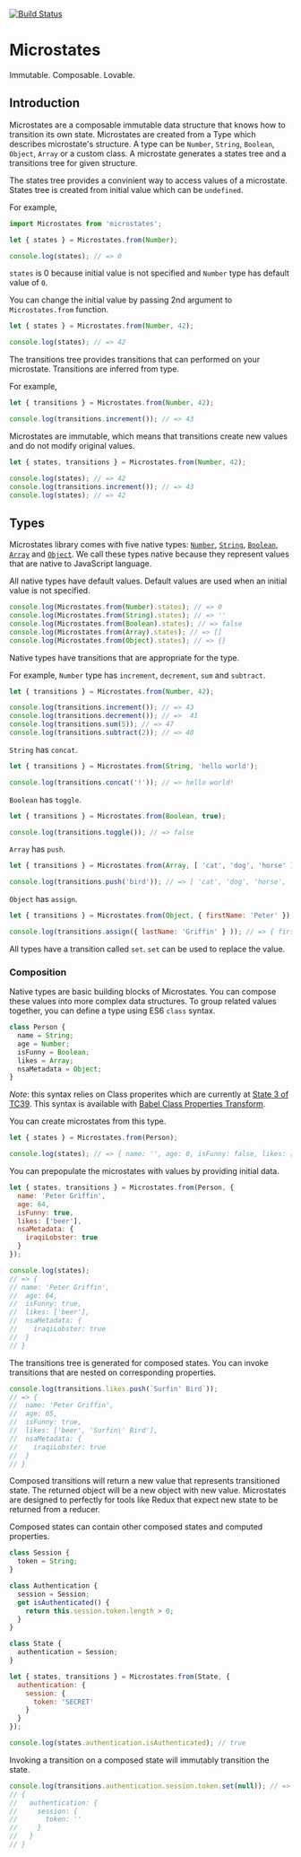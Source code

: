 [![Build Status](https://travis-ci.org/cowboyd/microstates.js.svg?branch=master)](https://travis-ci.org/cowboyd/microstates.js)

# Microstates

Immutable. Composable. Lovable.

## Introduction

Microstates are a composable immutable data structure that knows how to transition its own state. Microstates are created from a Type which
describes microstate's structure. A type can be `Number`, `String`, `Boolean`, `Object`, `Array` or a custom class. A microstate generates a states tree and a transitions tree for given structure.

The states tree provides a convinient way to access values of a microstate. States tree is created from initial value which can be `undefined`. 

For example, 

```js
import Microstates from 'microstates';

let { states } = Microstates.from(Number);

console.log(states); // => 0
```

`states` is 0 because initial value is not specified and `Number` type has default value of `0`.

You can change the initial value by passing 2nd argument to `Microstates.from` function.

```js
let { states } = Microstates.from(Number, 42);

console.log(states); // => 42
```

The transitions tree provides transitions that can performed on your microstate. Transitions are inferred from type.

For example,

```js
let { transitions } = Microstates.from(Number, 42);

console.log(transitions.increment()); // => 43
```

Microstates are immutable, which means that transitions create new values and do not modify original values.

```js
let { states, transitions } = Microstates.from(Number, 42);

console.log(states); // => 42
console.log(transitions.increment()); // => 43
console.log(states); // => 42
```

## Types

Microstates library comes with five native types: [`Number`](src/types/array.js), [`String`](src/types/string.js), [`Boolean`](src/types/boolean.js), [`Array`](src/types/array.js) and [`Object`](src/types/object.js). We call these types native because they represent values that are native to JavaScript language. 

All native types have default values. Default values are used when an initial value is not specified.

```js
console.log(Microstates.from(Number).states); // => 0
console.log(Microstates.from(String).states); // => ''
console.log(Microstates.from(Boolean).states); // => false
console.log(Microstates.from(Array).states); // => []
console.log(Microstates.from(Object).states); // => {}
```

Native types have transitions that are appropriate for the type. 

For example, `Number` type has `increment`, `decrement`, `sum` and `subtract`.

```js
let { transitions } = Microstates.from(Number, 42);

console.log(transitions.increment()); // => 43
console.log(transitions.decrement()); // =>  41
console.log(transitions.sum(5)); // => 47
console.log(transitions.subtract(2)); // => 40  
```

`String` has `concat`. 

```js
let { transitions } = Microstates.from(String, 'hello world');

console.log(transitions.concat('!')); // => hello world!
```

`Boolean` has `toggle`.

```js
let { transitions } = Microstates.from(Boolean, true);

console.log(transitions.toggle()); // => false
```

`Array` has `push`.

```js
let { transitions } = Microstates.from(Array, [ 'cat', 'dog', 'horse' ]);

console.log(transitions.push('bird')); // => [ 'cat', 'dog', 'horse', 'bird' ]
```

`Object` has `assign`.

```js
let { transitions } = Microstates.from(Object, { firstName: 'Peter' });

console.log(transitions.assign({ lastName: 'Griffin' } )); // => { firstName: 'Peter', lastName: 'Griffin' }
```

All types have a transition called `set`. `set` can be used to replace the value. 

### Composition

Native types are basic building blocks of Microstates. You can compose these values into more complex data structures. To group related values together, you can define a type using ES6 `class` syntax.

```js
class Person {
  name = String;
  age = Number;
  isFunny = Boolean;
  likes = Array;
  nsaMetadata = Object;
}
```

*Note*: this syntax relies on Class properites which are currently at [State 3 of TC39](https://github.com/tc39/proposal-class-fields#field-declarations). This syntax is available with [Babel Class Properties Transform](https://babeljs.io/docs/plugins/transform-class-properties).

You can create microstates from this type.

```js
let { states } = Microstates.from(Person);

console.log(states); // => { name: '', age: 0, isFunny: false, likes: [], nsaMetadata: {} }
```

You can prepopulate the microstates with values by providing initial data.

```js
let { states, transitions } = Microstates.from(Person, { 
  name: 'Peter Griffin',
  age: 64,
  isFunny: true,
  likes: ['beer'],
  nsaMetadata: {
    iraqiLobster: true
  }
});

console.log(states); 
// => { 
// name: 'Peter Griffin',
//  age: 64,
//  isFunny: true,
//  likes: ['beer'],
//  nsaMetadata: {
//    iraqiLobster: true
//  }
// }
```

The transitions tree is generated for composed states. You can invoke transitions that are nested on corresponding properties.

```js
console.log(transitions.likes.push(`Surfin' Bird`)); 
// => { 
//  name: 'Peter Griffin',
//  age: 65,
//  isFunny: true,
//  likes: ['beer', 'Surfin\' Bird'],
//  nsaMetadata: {
//    iraqiLobster: true
//  }
// }
```

Composed transitions will return a new value that represents transitioned state. The returned object will be a new object with new value.
Microstates are designed to perfectly for tools like Redux that expect new state to be returned from a reducer. 

Composed states can contain other composed states and computed properties. 

```js
class Session {
  token = String;
}

class Authentication {
  session = Session;
  get isAuthenticated() {
    return this.session.token.length > 0;
  }
}

class State {
  authentication = Session;
}

let { states, transitions } = Microstates.from(State, { 
  authentication: {
    session: {
      token: 'SECRET'
    }
  }
});

console.log(states.authentication.isAuthenticated); // true
```

Invoking a transition on a composed state will immutably transition the state.

```js
console.log(transitions.authentication.session.token.set(null)); // => 
// {
//   authentication: {
//     session: {
//       token: ''
//     }
//   }
// }
```